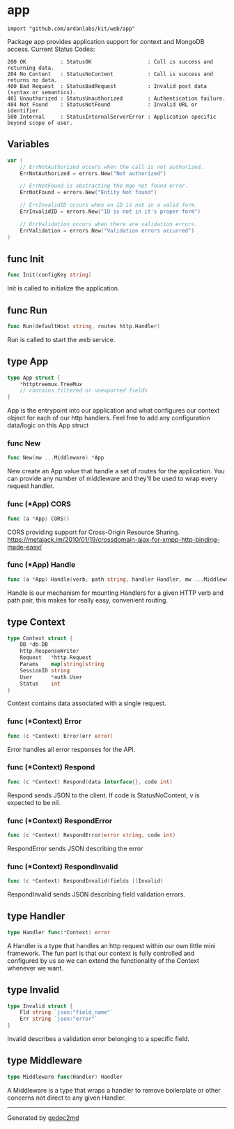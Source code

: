 
# app
    import "github.com/ardanlabs/kit/web/app"

Package app provides application support for context and MongoDB access.
Current Status Codes:


	200 OK           : StatusOK                  : Call is success and returning data.
	204 No Content   : StatusNoContent           : Call is success and returns no data.
	400 Bad Request  : StatusBadRequest          : Invalid post data (syntax or semantics).
	401 Unauthorized : StatusUnauthorized        : Authentication failure.
	404 Not Found    : StatusNotFound            : Invalid URL or identifier.
	500 Internal     : StatusInternalServerError : Application specific beyond scope of user.





## Variables
``` go
var (
    // ErrNotAuthorized occurs when the call is not authorized.
    ErrNotAuthorized = errors.New("Not authorized")

    // ErrNotFound is abstracting the mgo not found error.
    ErrNotFound = errors.New("Entity Not found")

    // ErrInvalidID occurs when an ID is not in a valid form.
    ErrInvalidID = errors.New("ID is not in it's proper form")

    // ErrValidation occurs when there are validation errors.
    ErrValidation = errors.New("Validation errors occurred")
)
```

## func Init
``` go
func Init(configKey string)
```
Init is called to initialize the application.


## func Run
``` go
func Run(defaultHost string, routes http.Handler)
```
Run is called to start the web service.



## type App
``` go
type App struct {
    *httptreemux.TreeMux
    // contains filtered or unexported fields
}
```
App is the entrypoint into our application and what configures our context
object for each of our http handlers. Feel free to add any configuration
data/logic on this App struct









### func New
``` go
func New(mw ...Middleware) *App
```
New create an App value that handle a set of routes for the application.
You can provide any number of middleware and they'll be used to wrap every
request handler.




### func (\*App) CORS
``` go
func (a *App) CORS()
```
CORS providing support for Cross-Origin Resource Sharing.
<a href="https://metajack.im/2010/01/19/crossdomain-ajax-for-xmpp-http-binding-made-easy/">https://metajack.im/2010/01/19/crossdomain-ajax-for-xmpp-http-binding-made-easy/</a>



### func (\*App) Handle
``` go
func (a *App) Handle(verb, path string, handler Handler, mw ...Middleware)
```
Handle is our mechanism for mounting Handlers for a given HTTP verb and path
pair, this makes for really easy, convenient routing.



## type Context
``` go
type Context struct {
    DB *db.DB
    http.ResponseWriter
    Request   *http.Request
    Params    map[string]string
    SessionID string
    User      *auth.User
    Status    int
}
```
Context contains data associated with a single request.











### func (\*Context) Error
``` go
func (c *Context) Error(err error)
```
Error handles all error responses for the API.



### func (\*Context) Respond
``` go
func (c *Context) Respond(data interface{}, code int)
```
Respond sends JSON to the client.
If code is StatusNoContent, v is expected to be nil.



### func (\*Context) RespondError
``` go
func (c *Context) RespondError(error string, code int)
```
RespondError sends JSON describing the error



### func (\*Context) RespondInvalid
``` go
func (c *Context) RespondInvalid(fields []Invalid)
```
RespondInvalid sends JSON describing field validation errors.



## type Handler
``` go
type Handler func(*Context) error
```
A Handler is a type that handles an http request within our own little mini
framework. The fun part is that our context is fully controlled and
configured by us so we can extend the functionality of the Context whenever
we want.











## type Invalid
``` go
type Invalid struct {
    Fld string `json:"field_name"`
    Err string `json:"error"`
}
```
Invalid describes a validation error belonging to a specific field.











## type Middleware
``` go
type Middleware func(Handler) Handler
```
A Middleware is a type that wraps a handler to remove boilerplate or other
concerns not direct to any given Handler.

















- - -
Generated by [godoc2md](http://godoc.org/github.com/davecheney/godoc2md)